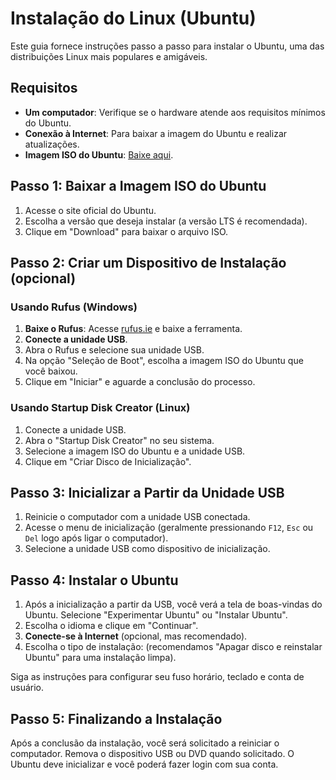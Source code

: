 # Instalação do Linux (Ubuntu)

Este guia fornece instruções passo a passo para instalar o Ubuntu, uma das distribuições Linux mais populares e amigáveis.

## Requisitos

- **Um computador**: Verifique se o hardware atende aos requisitos mínimos do Ubuntu.
- **Conexão à Internet**: Para baixar a imagem do Ubuntu e realizar atualizações.
- **Imagem ISO do Ubuntu**: [Baixe aqui](https://ubuntu.com/download).

## Passo 1: Baixar a Imagem ISO do Ubuntu

1. Acesse o site oficial do Ubuntu.
2. Escolha a versão que deseja instalar (a versão LTS é recomendada).
3. Clique em "Download" para baixar o arquivo ISO.

## Passo 2: Criar um Dispositivo de Instalação (opcional)

### Usando Rufus (Windows)

1. **Baixe o Rufus**: Acesse [rufus.ie](https://rufus.ie) e baixe a ferramenta.
2. **Conecte a unidade USB**.
3. Abra o Rufus e selecione sua unidade USB.
4. Na opção "Seleção de Boot", escolha a imagem ISO do Ubuntu que você baixou.
5. Clique em "Iniciar" e aguarde a conclusão do processo.

### Usando Startup Disk Creator (Linux)

1. Conecte a unidade USB.
2. Abra o "Startup Disk Creator" no seu sistema.
3. Selecione a imagem ISO do Ubuntu e a unidade USB.
4. Clique em "Criar Disco de Inicialização".

## Passo 3: Inicializar a Partir da Unidade USB

1. Reinicie o computador com a unidade USB conectada.
2. Acesse o menu de inicialização (geralmente pressionando `F12`, `Esc` ou `Del` logo após ligar o computador).
3. Selecione a unidade USB como dispositivo de inicialização.

## Passo 4: Instalar o Ubuntu

1. Após a inicialização a partir da USB, você verá a tela de boas-vindas do Ubuntu. Selecione "Experimentar Ubuntu" ou "Instalar Ubuntu".
2. Escolha o idioma e clique em "Continuar".
3. **Conecte-se à Internet** (opcional, mas recomendado).
4. Escolha o tipo de instalação: (recomendamos "Apagar disco e reinstalar Ubuntu" para uma instalação limpa).

Siga as instruções para configurar seu fuso horário, teclado e conta de usuário.
## Passo 5: Finalizando a Instalação

Após a conclusão da instalação, você será solicitado a reiniciar o computador.
Remova o dispositivo USB ou DVD quando solicitado.
O Ubuntu deve inicializar e você poderá fazer login com sua conta.
